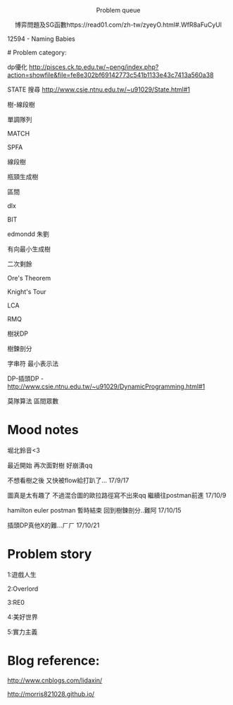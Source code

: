 <p align="center"> Problem queue</p>
<p align="center"> 
   博弈問題及SG函數https://read01.com/zh-tw/zyeyO.html#.WfR8aFuCyUl

  12594 - Naming Babies
</p>
  # Problem category:

  dp優化 http://pisces.ck.tp.edu.tw/~peng/index.php?action=showfile&file=fe8e302bf69142773c541b1133e43c7413a560a38

  STATE 搜尋  http://www.csie.ntnu.edu.tw/~u91029/State.html#1 

  樹-線段樹

  單調隊列 

  MATCH

  SPFA

  線段樹

  瓶頸生成樹

  區間

  dlx

  BIT

  edmondd 朱劉 

  有向最小生成樹

  二次剩餘

  Ore's Theorem

  Knight's Tour

  LCA

  RMQ

  樹狀DP

  樹鍊剖分

  字串符 最小表示法

  DP-插頭DP -http://www.csie.ntnu.edu.tw/~u91029/DynamicProgramming.html#1

  莫隊算法 區間眾數

  # Mood notes
  堀北鈴音<3 

  最近開始
  再次面對樹
  好崩潰qq

  不想看樹之後
  又快被flow給打趴了...
  17/9/17

  圖真是太有趣了
  不過混合圖的歐拉路徑寫不出來qq
  繼續往postman前進
  17/10/9

  hamilton euler postman 暫時結束
  回到樹鍊剖分..難阿
  17/10/15

  插頭DP真他X的難...ㄏㄏ
  17/10/21

  # Problem story

  1:遊戲人生

  2:Overlord

  3:RE0

  4:美好世界

  5:實力主義

  # Blog reference:

  http://www.cnblogs.com/lidaxin/

  http://morris821028.github.io/
</p>
